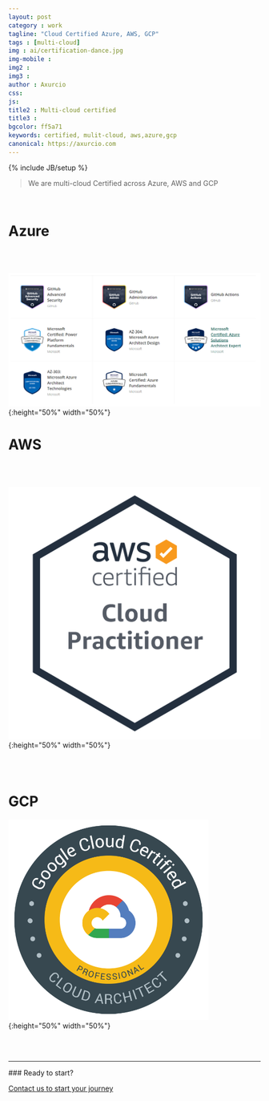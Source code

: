 ```yaml
---
layout: post
category : work
tagline: "Cloud Certified Azure, AWS, GCP"
tags : [multi-cloud]
img : ai/certification-dance.jpg
img-mobile : 
img2 : 
img3 : 
author : Axurcio
css: 
js: 
title2 : Multi-cloud certified
title3 : 
bgcolor: ff5a71
keywords: certified, mulit-cloud, aws,azure,gcp 
canonical: https://axurcio.com
---
```

{% include JB/setup %}

> We are multi-cloud Certified across Azure, AWS and GCP  
<!--more-->
<br />     

# Azure

<br />     
<br />     

![Azure](/assets/images/certs/azure.png){:height="50%" width="50%"}

# AWS 

<br />     
<br />     

![AWS](/assets/images/certs/aws.png){:height="50%" width="50%"}

<br />     
<br />     

# GCP 

![AWS](/assets/images/certs/gcp.png){:height="50%" width="50%"}

<br />     
<br />     

<hr />
### Ready to start?  

[Contact us to start your journey](/contact)